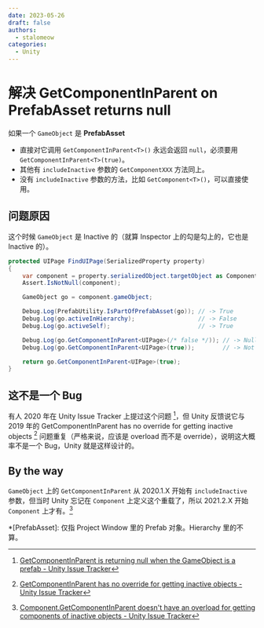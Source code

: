 ```yaml
---
date: 2023-05-26
draft: false
authors:
  - stalomeow
categories:
  - Unity
---
```


# 解决 GetComponentInParent on PrefabAsset returns null

如果一个 `GameObject` 是 **PrefabAsset**

- 直接对它调用 `GetComponentInParent<T>()` 永远会返回 `null`，必须要用 `GetComponentInParent<T>(true)`。
- 其他有 `includeInactive` 参数的 `GetComponentXXX` 方法同上。
- 没有 `includeInactive` 参数的方法，比如 `GetComponent<T>()`，可以直接使用。

<!-- more -->

## 问题原因

这个时候 `GameObject` 是 Inactive 的（就算 Inspector 上的勾是勾上的，它也是 Inactive 的）。

``` c# title="示例代码"
protected UIPage FindUIPage(SerializedProperty property)
{
    var component = property.serializedObject.targetObject as Component;
    Assert.IsNotNull(component);

    GameObject go = component.gameObject;

    Debug.Log(PrefabUtility.IsPartOfPrefabAsset(go)); // -> True
    Debug.Log(go.activeInHierarchy);                  // -> False
    Debug.Log(go.activeSelf);                         // -> True

    Debug.Log(go.GetComponentInParent<UIPage>(/* false */)); // -> Null
    Debug.Log(go.GetComponentInParent<UIPage>(true));        // -> Not Null

    return go.GetComponentInParent<UIPage>(true);
}
```

## 这不是一个 Bug

有人 2020 年在 Unity Issue Tracker 上提过这个问题 [^1]，但 Unity 反馈说它与 2019 年的 GetComponentInParent has no override for getting inactive objects [^2] 问题重复（严格来说，应该是 overload 而不是 override），说明这大概率不是一个 Bug，Unity 就是这样设计的。

## By the way

`GameObject` 上的 `GetComponentInParent` 从 2020.1.X 开始有 `includeInactive` 参数，但当时 Unity 忘记在 `Component` 上定义这个重载了，所以 2021.2.X 开始 `Component` 上才有。[^3]


*[PrefabAsset]: 仅指 Project Window 里的 Prefab 对象。Hierarchy 里的不算。

[^1]: [GetComponentInParent is returning null when the GameObject is a prefab - Unity Issue Tracker](https://issuetracker.unity3d.com/issues/getcomponentinparent-is-returning-null-when-the-gameobject-is-a-prefab)
[^2]: [GetComponentInParent has no override for getting inactive objects - Unity Issue Tracker](https://issuetracker.unity3d.com/issues/getcomponentinparent-has-no-override-for-inactive-objects)
[^3]: [Component.GetComponentInParent doesn't have an overload for getting components of inactive objects - Unity Issue Tracker](https://issuetracker.unity3d.com/issues/component-dot-getcomponentinparent-doesnt-have-an-overload-for-getting-components-of-inactive-objects)
